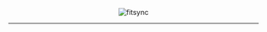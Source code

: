 
<div align="center">
    <img src="https://github.com/user-attachments/assets/29c23546-301b-4505-8b26-39411f1b9a15" alt="fitsync">
</div>

---


